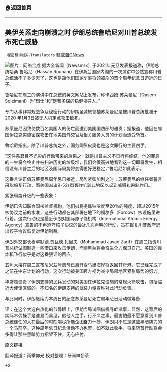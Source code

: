 ###  [:house:返回首頁](https://github.com/ourhimalayas/txt)
---

## 美伊关系走向崩溃之时 伊朗总统鲁哈尼对川普总统发布死亡威胁
` 秘密翻译组G-Translators` [轉載自GNews](https://gnews.org/zh-hans/710123/)

![]()![](https://gnews.org/wp-content/uploads/2021/01/cropped_image1-1.png)图片：网络合成
据大全新闻（Newsmax）于2021年元旦发表报道称，伊朗总统哈桑.鲁哈尼（Hassan Rouhani）在伊斯兰国家内阁的一次演讲中公然宣称川普总统活不了多少天了，这也是距他们国家军事将领被杀的首个周年纪念日迫近的日子。

鲁哈尼在周三的演讲中在总统的英文网站上发布，称卡西姆.苏莱曼尼（Qasem Soleimani）为“烈士”和“足智多谋的稳健领导人。”

专门从事非常规战争及秘密行动的伊朗圣城旅领袖苏莱曼尼是被川普总统批准于2020 年1月3日被无人机定点攻击致死。

苏莱曼尼因致使数百名美国人的伤亡而遭到美国国防部的谴责；据报道，他因在邻国伊拉克实施密谋攻击在地美国外交官及相关服务人员的计划而遭受斩首。

鲁哈尼指出，除了川普总统之外，国务卿彭皮奥也是这次罪行的主要凶手。

“这件愚蠢且不光彩的行动带来的后果之一就是川普主义不日行将终结，他的罪恶的一生将会终止并被扫进历史的垃圾堆，我们会很高兴地看到这一切即将发生，相信没有川普之后的地区及国际局势将变得更好更稳定，”鲁哈尼如此表示。

这番言论正值苏莱曼尼周年忌日接近，局势紧张加剧之时；苏莱曼尼的继任者誓言采取报复行动，而美国派出B-52s型轰炸机到此地区以起到威慑和遏制作用。

紧张局势升级的一些表象：

伊朗已告知联合国核监督机构，他们拟将提炼铀浓度至20%的纯度，超过2015年核协议之前的水准，这些行动都在其部署在地下的福尔多（Fordow）核设施里进行着。这次行动也是最近伊朗对国际原子能机构（International Atomic Energy Agency）宣告的不再遵守核子协议的最近几次声明的行动，旨在报复川普政府退出核子协议恢复对伊朗制裁。

伊朗外交部长穆罕默德.贾瓦德.扎里夫（Mohammad Javad Zarif）在周二指责川普总统试图制造一些借口来攻击伊朗，而德黑兰将会奋进全力保卫自己。美国的轰炸机飞行似乎是对这番狠话的回应。

五角大楼在周二宣布尼米兹号航母已离开索马里海岸将返回其母港。它已经完成了之前在中东计划的行动。这次行动被美国官方视为减少局部地区紧张局势的努力。

华盛顿谴责了伊朗支持的民兵发动的对美国在伊拉克设施的常规火箭攻击，包括临近大使馆区域的。不知名的伊朗支持的武装力量宣称对此行动负责。

与此同时，伊朗继续为本周日的纪念苏莱曼尼死亡周年忌日活动做筹备

评：在这个大选白热化的节骨眼上，伊朗当局试图借机寻衅滋事，显然，这背后的实际木偶操手是谁显而易见，假他人之手，行不义之事。最害怕最不愿意看到川普总统连任的人在最后的时刻竭尽所能企图奋力一搏，伊朗只不过是这些黑暗势力的一个马前卒。这种周年忌日纪念活动不办也罢，如不就此收手，将来斩首行动将会多得让那些黑暗势力招架不住，无心应付。

[原文链接](https://www.newsmax.com/politics/rouhani-trump-soleimani-dead/2021/01/01/id/1003940)

翻译报道：雨季仰光
校对整理：牙膏味奶茶

+3
